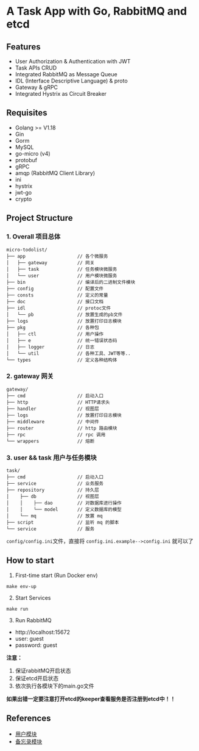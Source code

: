 # A Task App with Go, RabbitMQ and etcd 


## Features

- User Authorization & Authentication with JWT
- Task APIs CRUD
- Integrated RabbitMQ as Message Queue
- IDL (Interface Descriptive Language) & proto
- Gateway & gRPC
- Integrated Hystrix as Circuit Breaker

## Requisites

- Golang >= V1.18
- Gin
- Gorm
- MySQL
- go-micro (v4)
- protobuf
- gRPC
- amqp (RabbitMQ Client Library)
- ini
- hystrix
- jwt-go
- crypto

## Project Structure

### 1. Overall 项目总体
```
micro-todolist/
├── app                   // 各个微服务
│   ├── gateway           // 网关
│   ├── task              // 任务模块微服务
│   └── user              // 用户模块微服务
├── bin                   // 编译后的二进制文件模块
├── config                // 配置文件
├── consts                // 定义的常量
├── doc                   // 接口文档
├── idl                   // protoc文件
│   └── pb                // 放置生成的pb文件
├── logs                  // 放置打印日志模块
├── pkg                   // 各种包
│   ├── ctl               // 用户操作
│   ├── e                 // 统一错误状态码
│   ├── logger            // 日志
│   └── util              // 各种工具、JWT等等..
└── types                 // 定义各种结构体
```

### 2. gateway 网关
```
gateway/
├── cmd                   // 启动入口
├── http                  // HTTP请求头
├── handler               // 视图层
├── logs                  // 放置打印日志模块
├── middleware            // 中间件
├── router                // http 路由模块
├── rpc                   // rpc 调用
└── wrappers              // 熔断
```

### 3. user && task 用户与任务模块
```
task/
├── cmd                   // 启动入口
├── service               // 业务服务
├── repository            // 持久层
│    ├── db               // 视图层
│    │    ├── dao         // 对数据库进行操作
│    │    └── model       // 定义数据库的模型
│    └── mq               // 放置 mq
├── script                // 监听 mq 的脚本
└── service               // 服务
```


`config/config.ini`文件，直接将 `config.ini.example-->config.ini` 就可以了


## How to start

1. First-time start (Run Docker env)

```shell
make env-up
```

2. Start Services

```shell
make run
```

3. Run RabbitMQ

- http://localhost:15672
- user: guest
- password: guest

**注意：**
1. 保证rabbitMQ开启状态
2. 保证etcd开启状态
3. 依次执行各模块下的main.go文件

**如果出错一定要注意打开etcd的keeper查看服务是否注册到etcd中！！**

## References
- [用户模块](https://blog.csdn.net/weixin_45304503/article/details/122286980)
- [备忘录模块](https://blog.csdn.net/weixin_45304503/article/details/122301707)

